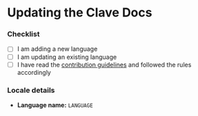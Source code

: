 # Updating the Clave Docs

<!--
    * ADDING OR UPDATING A Language
    *
    * Make sure that you are following the [contributing guideline](https://docs.getclave.io/en/how-to-contribute-to-clave) and this PR template before submitting a PR.
    *
    * If you are adding a new language or updating an existing language, start by selecting the relevant options.
    *
    * Please make sure that you have replaced `LANGUAGE` with the actual name in the PR and made necessary changes to the corresponding file.
-->

### Checklist

-   [ ] I am adding a new language
-   [ ] I am updating an existing language
-   [ ] I have read the [contribution guidelines](https://docs.getclave.io/en/how-to-contribute-to-clave) and followed the rules accordingly

### Locale details

-   **Language name:** `LANGUAGE`